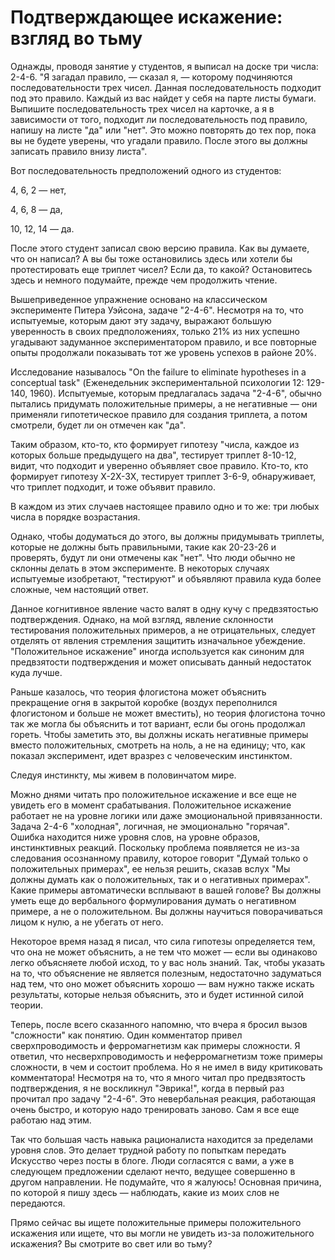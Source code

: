 # Подтверждающее искажение: взгляд во тьму
Однажды, проводя занятие у студентов, я выписал на доске три числа: 2-4-6. "Я загадал правило, — сказал я, — которому подчиняются последовательности трех чисел. Данная последовательность подходит под это правило. Каждый из вас найдет у себя на парте листы бумаги. Выпишите последовательность трех чисел на карточке, а я в зависимости от того, подходит ли последовательность под правило, напишу на листе "да" или "нет". Это можно повторять до тех пор, пока вы не будете уверены, что угадали правило. После этого вы должны записать правило внизу листа".

Вот последовательность предположений одного из студентов:

4, 6, 2 — нет,

4, 6, 8 — да,

10, 12, 14 — да.

После этого студент записал свою версию правила. Как вы думаете, что он написал? А вы бы тоже остановились здесь или хотели бы протестировать еще триплет чисел? Если да, то какой? Остановитесь здесь и немного подумайте, прежде чем продолжить чтение.

Вышеприведенное упражнение основано на классическом эксперименте Питера Уэйсона, задаче "2-4-6". Несмотря на то, что испытуемые, которым дают эту задачу, выражают большую уверенность в своих предположениях, только 21% из них успешно угадывают задуманное экспериментатором правило, и все повторные опыты продолжали показывать тот же уровень успехов в районе 20%.

Исследование называлось "On the failure to eliminate hypotheses in a conceptual task" (Еженедельник экспериментальной психологии 12: 129-140, 1960). Испытуемые, которым предлагалась задача "2-4-6", обычно пытались придумать положительные примеры, а не негативные — они применяли гипотетическое правило для создания триплета, а потом смотрели, будет ли он отмечен как "да".

Таким образом, кто-то, кто формирует гипотезу "числа, каждое из которых больше предыдущего на два", тестирует триплет 8-10-12, видит, что подходит и уверенно объявляет свое правило. Кто-то, кто формирует гипотезу Х-2Х-3Х, тестирует триплет 3-6-9, обнаруживает, что триплет подходит, и тоже объявит правило.

В каждом из этих случаев настоящее правило одно и то же: три любых числа в порядке возрастания.

Однако, чтобы додуматься до этого, вы должны придумывать триплеты, которые не должны быть правильными, такие как 20-23-26 и проверять, будут ли они отмечены как "нет". Что люди обычно не склонны делать в этом эксперименте. В некоторых случаях испытуемые изобретают, "тестируют" и объявляют правила куда более сложные, чем настоящий ответ.

Данное когнитивное явление часто валят в одну кучу с предвзятостью подтверждения. Однако, на мой взгляд, явление склонности тестирования положительных примеров, а не отрицательных, следует отделять от явления стремления защитить изначальное убеждение. "Положительное искажение" иногда используется как синоним для предвзятости подтверждения и может описывать данный недостаток куда лучше.

Раньше казалось, что теория флогистона может объяснить прекращение огня в закрытой коробке (воздух переполнился флогистоном и больше не может вместить), но теория флогистона точно так же могла бы объяснить и тот вариант, если бы огонь продолжал гореть. Чтобы заметить это, вы должны искать негативные примеры вместо положительных, смотреть на ноль, а не на единицу; что, как показал эксперимент, идет вразрез с человеческим инстинктом.

Следуя инстинкту, мы живем в половинчатом мире.

Можно днями читать про положительное искажение и все еще не увидеть его в момент срабатывания. Положительное искажение работает не на уровне логики или даже эмоциональной привязанности. Задача 2-4-6 "холодная", логичная, не эмоционально "горячая". Ошибка находится ниже уровня слов, на уровне образов, инстинктивных реакций. Поскольку проблема появляется не из-за следования осознанному правилу, которое говорит "Думай только о положительных примерах", ее нельзя решить, сказав вслух "Мы должны думать как о положительных, так и о негативных примерах". Какие примеры автоматически всплывают в вашей голове? Вы должны уметь еще до вербального формулирования думать о негативном примере, а не о положительном. Вы должны научиться поворачиваться лицом к нулю, а не убегать от него.

Некоторое время назад я писал, что сила гипотезы определяется тем, что она не может объяснить, а не тем что может — если вы одинаково легко объясняете любой исход, то у вас ноль знаний. Так, чтобы указать на то, что объяснение не является полезным, недостаточно задуматься над тем, что оно может объяснить хорошо — вам нужно также искать результаты, которые нельзя объяснить, это и будет истинной силой теории.

Теперь, после всего сказанного напомню, что вчера я бросил вызов "сложности" как понятию. Один комментатор привел сверхпроводимость и ферромагнетизм как примеры сложности. Я ответил, что несверхпроводимость и неферромагнетизм тоже примеры сложности, в чем и состоит проблема. Но я не имел в виду критиковать комментатора! Несмотря на то, что я много читал про предвзятость подтверждения, я не воскликнул "Эврика!", когда в первый раз прочитал про задачу "2-4-6". Это невербальная реакция, работающая очень быстро, и которую надо тренировать заново. Сам я все еще работаю над этим.

Так что большая часть навыка рационалиста находится за пределами уровня слов. Это делает трудной работу по попыткам передать Искусство через посты в блоге. Люди согласятся с вами, а уже в следующем предложении сделают нечто, ведущее совершенно в другом направлении. Не подумайте, что я жалуюсь! Основная причина, по которой я пишу здесь — наблюдать, какие из моих слов не передаются.

Прямо сейчас вы ищете положительные примеры положительного искажения или ищете, что вы могли не увидеть из-за положительного искажения? Вы смотрите во свет или во тьму?